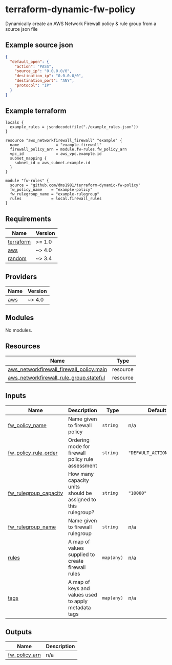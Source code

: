 # terraform-dynamic-fw-policy
Dynamically create an AWS Network Firewall policy &amp; rule group from a source json file

## Example source json
```json
{
  "default_open": {
    "action": "PASS",
    "source_ip": "0.0.0.0/0",
    "destination_ip": "0.0.0.0/0",
    "destination_port": "ANY",
    "protocol": "IP"
  }
}
```

## Example terraform
```hcl
locals {
  example_rules = jsondecode(file("./example_rules.json"))
}

resource "aws_networkfirewall_firewall" "example" {
  name                = "example-firewall"
  firewall_policy_arn = module.fw-rules.fw_policy_arn
  vpc_id              = aws_vpc.example.id
  subnet_mapping {
    subnet_id = aws_subnet.example.id
  }
}

module "fw-rules" {
  source = "github.com/dms1981/terraform-dynamic-fw-policy"
  fw_policy_name    = "example-policy"
  fw_rulegroup_name = "example-rulegroup"
  rules             = local.firewall_rules
}
```

<!-- BEGIN_TF_DOCS -->
## Requirements

| Name | Version |
|------|---------|
| <a name="requirement_terraform"></a> [terraform](#requirement\_terraform) | >= 1.0 |
| <a name="requirement_aws"></a> [aws](#requirement\_aws) | ~> 4.0 |
| <a name="requirement_random"></a> [random](#requirement\_random) | ~> 3.4 |

## Providers

| Name | Version |
|------|---------|
| <a name="provider_aws"></a> [aws](#provider\_aws) | ~> 4.0 |

## Modules

No modules.

## Resources

| Name | Type |
|------|------|
| [aws_networkfirewall_firewall_policy.main](https://registry.terraform.io/providers/hashicorp/aws/latest/docs/resources/networkfirewall_firewall_policy) | resource |
| [aws_networkfirewall_rule_group.stateful](https://registry.terraform.io/providers/hashicorp/aws/latest/docs/resources/networkfirewall_rule_group) | resource |

## Inputs

| Name | Description | Type | Default | Required |
|------|-------------|------|---------|:--------:|
| <a name="input_fw_policy_name"></a> [fw\_policy\_name](#input\_fw\_policy\_name) | Name given to firewall policy | `string` | n/a | yes |
| <a name="input_fw_policy_rule_order"></a> [fw\_policy\_rule\_order](#input\_fw\_policy\_rule\_order) | Ordering mode for firewall policy rule assessment | `string` | `"DEFAULT_ACTION_ORDER"` | no |
| <a name="input_fw_rulegroup_capacity"></a> [fw\_rulegroup\_capacity](#input\_fw\_rulegroup\_capacity) | How many capacity units should be assigned to this rulegroup? | `string` | `"10000"` | no |
| <a name="input_fw_rulegroup_name"></a> [fw\_rulegroup\_name](#input\_fw\_rulegroup\_name) | Name given to firewall rulegroup | `string` | n/a | yes |
| <a name="input_rules"></a> [rules](#input\_rules) | A map of values supplied to create firewall rules | `map(any)` | n/a | yes |
| <a name="input_tags"></a> [tags](#input\_tags) | A map of keys and values used to apply metadata tags | `map(any)` | n/a | yes |

## Outputs

| Name | Description |
|------|-------------|
| <a name="output_fw_policy_arn"></a> [fw\_policy\_arn](#output\_fw\_policy\_arn) | n/a |
<!-- END_TF_DOCS -->